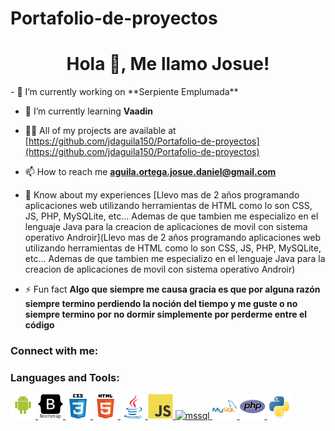 # Portafolio-de-proyectos
<h1 align="center">Hola 👋, Me llamo Josue!</h1>
- 🔭 I’m currently working on **Serpiente Emplumada**

- 🌱 I’m currently learning **Vaadin**

- 👨‍💻 All of my projects are available at [https://github.com/jdaguila150/Portafolio-de-proyectos](https://github.com/jdaguila150/Portafolio-de-proyectos)

- 📫 How to reach me **aguila.ortega.josue.daniel@gmail.com**

- 📄 Know about my experiences [Llevo mas de 2 años programando aplicaciones web utilizando herramientas de HTML como lo son CSS, JS, PHP, MySQLite, etc... Ademas de que tambien me especializo en el lenguaje Java para la creacion de aplicaciones de movil con sistema operativo Androir](Llevo mas de 2 años programando aplicaciones web utilizando herramientas de HTML como lo son CSS, JS, PHP, MySQLite, etc... Ademas de que tambien me especializo en el lenguaje Java para la creacion de aplicaciones de movil con sistema operativo Androir)

- ⚡ Fun fact **Algo que siempre me causa gracia es que por alguna razón siempre termino perdiendo la noción del tiempo y me guste o no siempre termino por no dormir simplemente por perderme entre el código**

<h3 align="left">Connect with me:</h3>
<p align="left">
</p>

<h3 align="left">Languages and Tools:</h3>
<p align="left"> <a href="https://developer.android.com" target="_blank" rel="noreferrer"> <img src="https://raw.githubusercontent.com/devicons/devicon/master/icons/android/android-original-wordmark.svg" alt="android" width="40" height="40"/> </a> <a href="https://getbootstrap.com" target="_blank" rel="noreferrer"> <img src="https://raw.githubusercontent.com/devicons/devicon/master/icons/bootstrap/bootstrap-plain-wordmark.svg" alt="bootstrap" width="40" height="40"/> </a> <a href="https://www.w3schools.com/css/" target="_blank" rel="noreferrer"> <img src="https://raw.githubusercontent.com/devicons/devicon/master/icons/css3/css3-original-wordmark.svg" alt="css3" width="40" height="40"/> </a> <a href="https://www.w3.org/html/" target="_blank" rel="noreferrer"> <img src="https://raw.githubusercontent.com/devicons/devicon/master/icons/html5/html5-original-wordmark.svg" alt="html5" width="40" height="40"/> </a> <a href="https://www.java.com" target="_blank" rel="noreferrer"> <img src="https://raw.githubusercontent.com/devicons/devicon/master/icons/java/java-original.svg" alt="java" width="40" height="40"/> </a> <a href="https://developer.mozilla.org/en-US/docs/Web/JavaScript" target="_blank" rel="noreferrer"> <img src="https://raw.githubusercontent.com/devicons/devicon/master/icons/javascript/javascript-original.svg" alt="javascript" width="40" height="40"/> </a> <a href="https://www.microsoft.com/en-us/sql-server" target="_blank" rel="noreferrer"> <img src="https://www.svgrepo.com/show/303229/microsoft-sql-server-logo.svg" alt="mssql" width="40" height="40"/> </a> <a href="https://www.mysql.com/" target="_blank" rel="noreferrer"> <img src="https://raw.githubusercontent.com/devicons/devicon/master/icons/mysql/mysql-original-wordmark.svg" alt="mysql" width="40" height="40"/> </a> <a href="https://www.php.net" target="_blank" rel="noreferrer"> <img src="https://raw.githubusercontent.com/devicons/devicon/master/icons/php/php-original.svg" alt="php" width="40" height="40"/> </a> <a href="https://www.python.org" target="_blank" rel="noreferrer"> <img src="https://raw.githubusercontent.com/devicons/devicon/master/icons/python/python-original.svg" alt="python" width="40" height="40"/> </a> </p>

